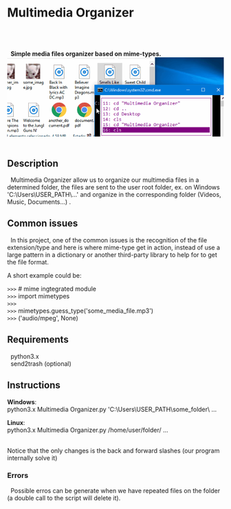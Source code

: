 # Multimedia Organizer 

<br/><br/><br/>
&nbsp; **Simple media files organizer based on mime-types.**
![INTRO IMAGE](Source/githubimg.gif)
<br/> <br/>

## Description
&nbsp; Multimedia Organizer allow us to organize our multimedia files in a determined folder, the files are sent to the user root folder, ex. on Windows 'C:\\Users\\USER_PATH\\...' and organize in the corresponding folder (Videos, Music, Documents...) .


## Common issues
&nbsp; In this project, one of the common issues is the recognition of the file extension/type and here is where mime-type get in action, instead of use a large pattern in a dictionary or another third-party library to help for to get the file format.   

A short example could be:

`>>>` # mime ingtegrated module<br/> 
`>>>` import mimetypes<br/>
`>>>` <br/>
`>>>` mimetypes.guess_type('some_media_file.mp3') <br/>
`>>>` ('audio/mpeg', None)<br/>

## Requirements
&nbsp; python3.x<br/>
&nbsp; send2trash (optional)<br/>

## Instructions

**Windows**: <br/> 
<addr> python3.x Multimedia Organizer.py 'C:\\Users\\USER_PATH\\some_folder\\ ...
  
**Linux**:  <br/>
<addr> python3.x Multimedia Organizer.py /home/user/folder/ ... 

<br/>
Notice that the only changes is the back and forward slashes (our program internally solve it)

### Errors
&nbsp; Possible erros can be generate when we have repeated files on the folder (a double call to the script will delete it).
